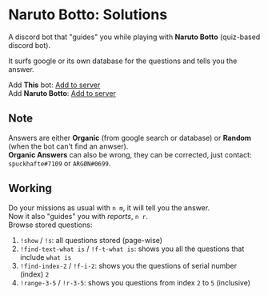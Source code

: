 # Naruto Botto: Solutions

A discord bot that "guides" you while playing with **Naruto Botto** (quiz-based discord bot).

It surfs google or its own database for the questions and tells you the answer.

Add **This** bot: [Add to server](https://bit.ly/3bGTj51)<br>
Add **Naruto Botto**: [Add to server](https://bit.ly/3ddc8Nk)

## Note
Answers are either **Organic** (from google search or database) or **Random** (when the bot can't find an anwser).<br>
**Organic Answers** can also be wrong, they can be corrected, just contact: `spuckhafte#7109` or `ARGØN#0699`.

## Working
Do your missions as usual with `n m`, it will tell you the answer.<br>
Now it also "guides" you with *reports*, `n r`.<br>
Browse stored questions:
1. `!show` / `!s`: all questions stored (page-wise)
2. `!find-text-what is` / `!f-t-what is`: shows you all the questions that include `what is`
3. `!find-index-2` / `!f-i-2`: shows you the questions of serial number (index) `2`
4. `!range-3-5` / `!r-3-5`: shows you questions from index `2` to `5` (inclusive)
